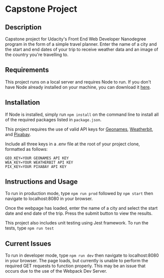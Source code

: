 # Capstone Project

## Description
Capstone project for Udacity's Front End Web Developer Nanodegree program in the form of a simple travel planner. Enter the name of a city and the start and end dates of your trip to receive weather data and an image of the country you're travelling to.

## Requirements
This project runs on a local server and requires Node to run. If you don't have Node already installed on your machine, you can download it [here](https://nodejs.org/en/download/).

## Installation
If Node is installed, simply run `npm install` on the command line to install all of the required packages listed in `package.json`.

This project requires the use of valid API keys for [Geonames](http://www.geonames.org/export/web-services.html), [Weatherbit](https://www.weatherbit.io/api), and [Pixabay](https://pixabay.com/api/docs/).

Include all three keys in a .env file at the root of your project clone, formatted as follows:
```
GEO_KEY=YOUR GEONAMES API KEY
WEA_KEY=YOUR WEATHERBIT API KEY
PIX_KEY=YOUR PIXABAY API KEY
```

## Instructions and Usage
To run in production mode, type `npm run prod` followed by `npm start` then navigate to localhost:8080 in your browser.

Once the webpage has loaded, enter the name of a city and select the start date and end date of the trip. Press the submit button to view the results.

This project also includes unit testing using Jest framework. To run the tests, type `npm run test`

## Current Issues
To run in developer mode, type `npm run dev` then navigate to localhost:8080 in your browser. The page loads, but currently is unable to perform the required GET requests to function properly. This may be an issue that occurs due to the use of the Webpack Dev Server.
